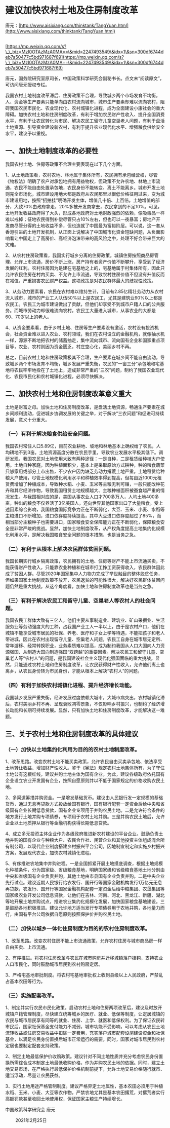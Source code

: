 # 建议加快农村土地及住房制度改革

唐元：[http://www.aisixiang.com/thinktank/TangYuan.html](http://www.aisixiang.com/thinktank/TangYuan.html)

\
[https://mp.weixin.qq.com/s?\_\_biz=MzI0OTAzMzA0MA==\&mid=2247493549\&idx=1\&sn=300df6744deb7a50477c5bd971687f69](https://mp.weixin.qq.com/s?\_\_biz=MzI0OTAzMzA0MA==\&mid=2247493549\&idx=1\&sn=300df6744deb7a50477c5bd971687f69)



唐元，国务院研究室原司长，中国政策科学研究会副秘书长。点文末“阅读原文”，可访问唐元授权专栏。



我国农村土地制度改革滞后、住房政策不合理，导致城乡两个市场发育不均衡，人、资金等生产要素只能单向由农村流向城市，城市生产要素却难以流向农村，阻碍我国农民市民化、农业现代化、农村城镇化进程，成为全面建设小康社会的重大障碍。加快农村土地和住房制度改革，有利于增加农民财产性收入、提升全国消费水平，有利于让农民转化为市民、解决农民工留守儿童空巢老人问题，有利于盘活土地资源、引导资金建设新农村，有利于提升农业现代化水平、增强粮食供给安全水平，建议予以重视。

## **一、加快土地制度改革的必要性**

我国农村土地、住房等政策不合理主要表现在以下几个方面。

1、从土地政策看，农村农地、林地属于集体所有，农民拥有承包经营权，尽管《物权法》明确了农户对承包地拥有用益物权，但政策不允许农地、林地上市流通，农民不能自由处置承包地，农民身份不能转变、离土不能离乡。城市开发土地则完全市场化，城市建设用地大都是政府从农民那里以很低价格征用过来，变为城市建设用地，按照“招拍挂”明确开发主体，增值几十倍、上百倍。土地增值的部分，大致70%由政府拿走，20%多被开发商拿去，农民拿到的不足10%。可见，土地开发收益政府得了大头，形成各地政府对土地财政强烈的依赖，像吸毒品一样难以戒掉；征地农民得到补偿尽管只占10%左右，但也可以一夜暴富；房地产开发商尽管分得的土地收益不多，但也造就了中国最为富裕阶层。可以说，这一套从香港引进的土地开发机制，从正面上说解决了中国城市化资金短缺问题，从负面影响看让中国走上了高房价、高经济泡沫带来的高风险之中，处理不好会带来巨大的灾难。

2、从农村住房政策看，我国实行城乡分离的住房政策。城镇住房按照商品房管理、允许上市流通，房价不断上涨，房产持有者资产价值不断攀升，享受到了经济发展的红利。农村住房因为是建在宅基地之上的，宅基地属于村集体所有，因此只允许农民住房在村内买卖、不允许上市流通，导致农村住房价值不但没有升值反而在减值，严重损害农民财产权益。这项政策是对农民群体最大的歧视性政策。

3、从劳动力要素看，农民在农村难以维持生计，目前有2.85亿精壮劳动力从农村流入城市，城市的产业工人队伍50%以上是农民工，尤其是建筑业90%以上都是农民工。农民工为城市建设做出了贡献，但他们却享受不到城市户籍人口的公共服务。而城市劳动力却很难流向农村，农民工大量进入城市，从事农业的大都是60、70岁以上的老人。

4、从资金要素看，由于乡村土地、住房等生产要素没有激活，农村没有投资机会，社会资金难以进入农业、农村领域，我们在农村设立的金融机构，就像抽水机一样，源源不断地把农村的储蓄抽走，集中流向城市、流向国有企业和国家重点项目等，农业、农村则因为资金匮乏，村庄空心化，美丽乡村不再。

总之，目前农村土地和住房政策极其不合理，生产要素在城乡间不能自由流动，导致城乡两个市场发育不均衡，城乡发展严重失衡，农民的“一亩三分”承包地和宅基地将农民牢牢地拴在了土地上，造成非常严重的“三农”问题，制约了我国农业现代化、农民市民化和农村城镇化进程，必须尽快解决。

## **二、加快农村土地和住房制度改革意义重大**

土地是财富之母。加快土地和住房制度改革，是盘活土地资源，畅通生产要素在城乡间顺利流动，促进城乡协调发展的关键之举，对于解决“三农问题”和促进可持续发展，意义十分重大。

### （一）有利于解决粮食供给安全问题。

我国农村常住人口5.89亿，目前农业耕地、坡地和林地基本上确权给了农民，人均耕地不到3亩。土地资源高度分散在农民手里，导致农业发展水平极其低下。调研发现，我国农民对土地使用大致有两种途径：一是自种，二是租赁给种植大户使用。土地自种家庭，因为种植面积少，基本上是采取原始方式耕种，种的粮食蔬菜只够家用或部分上市出售，不少农户因为缺乏劳动力撂荒土地严重。土地租赁给种粮大户使用，尽管土地规模化利用水平和种植效率得到提高，但每亩近1000元租赁费增加了种植成本，导致种水稻、小麦、玉米等主粮无利可赚，一般只能改种花卉和其它经济作物，导致我国租赁土地规模越大、主粮种植面积被蚕食越严重的情况发生。与我国相对应的是，美国从事农业人口才700多万人，人均土地400多亩，种出的粮食不仅养活了3亿美国人，还向世界其他国家出口了大量粮食。受上述因素综合影响，我国粮食国际竞争力正在不断弱化，大豆、玉米、小麦、水稻等主粮进口不断增加，进口依存度持续提高，其中大豆进口依存度超过了85%，而相当部分主粮种子也需要进口，国家粮食安全保障能力正在不断弱化，保障粮食安全是非常严峻的挑战。显然，加快土地制度改革，从产权角度提高土地集约化规模化利用水平，是解决我国粮食安全问题的根本措施，也是当务之急。

### （二）有利于从根本上解决农民群体贫困问题。

我国长期实行城乡隔离政策，农民拥有的土地、住房等财产不能上市流通买卖，不能获得财产性收入，只能靠农业种植和在城市打工挣工资获得收入，农民群体因此成了贫困人群。尽管2020年国家集中人力物力完成了举世触目的整体脱贫任务，但如果国家土地制度政策不放开，农民返贫的可能性很大，解决好农民群体贫困问题仍然是重大挑战。从这个角度看，加快土地和住房制度改革也是当务之急。

### （三）有利于解决农民工和留守儿童、空巢老人等农村人的社会问题。

我国农民工群体大致有三亿人，他们主要从事制造业、建筑业、矿山采掘业、生活服务业等劳动强度大的工种，占我国产业工人一半以上，由于是农村户口，他们在城镇不能享受城市居民的社保、养老、医疗和子女上学等待遇，不能把孩子和老人带进城，因此在农村出现留守儿童、空巢老人问题，农民工自身在城市居无定所、常年游移、经常转换职业，业务素质难以提高，成为制约我国从人口大国向人力资源强国、从制造大国向制造强国“双跨越”的重要因素。解决农民工和留守儿童、空巢老人等“农村人”的问题，是我国建设社会主义现代化强国面临的重大挑战。显然，只能通过农村土地和住房制度改革，让农民获得财产性收入，允许他们离土也离乡，从农民身份转为市民身份，才能从根本上解决“农村人”的问题。

### （四）有利于加快农村城镇化进程、提升经济增长动能。

我国城乡发展严重失衡，经济发展过度依赖大城市，大城市病突出，农村城镇化滞后，农村美丽乡村不再、呈现衰败凋零景象，不仅影响乡村振兴，也制约了经济增长动能和长期可持续发展。显然，只有加快土地和住房制度改革，才能解决这一难题。

## **三、关于农村土地和住房制度改革的具体建议**

### （一）加快以土地集约化利用为目的的农村土地制度改革。

1、改革思路。改变农村土地不能买卖政策，允许农民自由买卖承包地、依法享受土地转让收益、增加财产性收入。鉴于《宪法》规定农村土地集体所有，为了守住土地公有这根红线，建议并购土地主体为国有企业。为此，建议各级政府依托国有企业设立农业开发国有企业，按照自愿原则并以不低于国家规定的价格收购农民土地。

2、多渠道筹措并购资金。一是增发基础货币。建议由人民银行发一定规模的基础货币，通过无息再贷款方式投放给国有银行，国有银行配套一定资金后给中央和省级国有企业长期低息贷款，国有企业专项用于并购农民土地。二是允许符合条件的地方发行土地并购专项债券，专项用于农村土地并购。三是并购农民土地后，允许企业以土地质押从银行等金融机构获得长期低息贷款。

4、成立多元投资主体企业作为各级政府推进新农村建设的平台企业。鼓励负责土地并购的国有企业与种粮大户、农民合作社、民营企业和其他投资主体组成混合所有制公司，以现代企业制度搭建乡村振兴平台公司，因地制宜制定和实施乡村振兴方案，发展现代农业，加快农村城镇化进程。

5、有序推进农地集中并购进程。一是全国抓紧开展土地摸底调查，根据土地规模化种植条件，分为国家级、省级粮食基地，明确国家级和省级粮食基地土地分别由中央和省级国有企业负责并购，其他土地由市县国有企业负责并购。二是中央企业先行试点。建议近期人民银行给农发行、国开行等国家金融机构发行1万亿元无息再贷款，农发行、国开行等国家金融机构配套一定资金后给中粮集团、农垦集团等国家级农业开发公司低息贷款，让他们在吉林、河南、河北、黑龙江、新疆、湖北等地开展土地并购试点，推进农业集约化规模化发展，加快国家粮食基地建设。三是鼓励各地积极推进。建议允许地方适当发行专项债券用于农地并购，各地量力而行，由国有平台公司依据自愿原则按照保护价并购农民土地。

### （二）加快以城乡一体化住房制度为目的的农村住房制度改革。

1、改革思路。改变农村住房不能上市流通政策，允许农村住房与城市商品房一样自由买卖、上市流通。

2、有序推进。将农村住房改革与农民在城市购房并迁移城镇落户挂钩，支持农业人口市民化，同时鼓励城市居民到农村购房定居。

3、严格宅基地审批制度。将农村宅基地审批权上收到县级以上人民政府，严禁乱占基本农田等行为。

### （三）实施配套改革。

1、制定并实行农民市民化政策。启动农村土地和住房两项改革后，建议及时放开城镇户籍管理制度，尽快建立统筹城乡的医疗、就业、低保等制度，让定居城镇的农民与城市居民享有同等的就业、住房、上学、就医和低保权利。为了保证农民转市民后，国家社保基金支付能力不减弱，城市功能不受影响，可以考虑从农民土地流转收益或住房交易收益中扣除一定费用，充实落户城市配套设施建设资金和社保基金，以满足农民身份置换后城市正常运行的需要。同时，国家对城市居民到农村定居也要制定配套支持政策。

2、制定土地最低保护价收购政策。建议针对不同土地性质并充分考虑农民身份置换所需综合成本制定土地最低收购价格，作为并购农民土地的依据。同时，建立土地交易市场，在严格执行最低保护价格机制前提下，允许土地交易价格随行就市、适当浮动，尽量让农民获益。

3、实行土地用途严格管制制度。建议严格界定土地属性，基本农田必须用于种植水稻、玉米、小麦、大豆等农作物，严禁农地尤其是基本农田撂荒，对撂荒者实行高额罚款甚至收回土地使用权，保证国家主粮生产持续增长。

&#x20;中国政策科学研究会  唐元

　　 2021年2月25日
